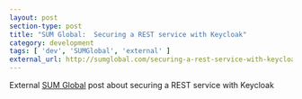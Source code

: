 ```yaml
---
layout: post
section-type: post
title: "SUM Global:  Securing a REST service with Keycloak"
category: development
tags: [ 'dev', 'SUMGlobal', 'external' ]
external_url: http://sumglobal.com/securing-a-rest-service-with-keycloak/
---
```


External [SUM Global](http://sumglobal.com) post about securing a REST service with Keycloak
